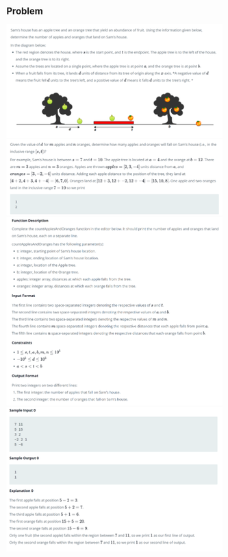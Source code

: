 ## Problem

![Part1](problem-1.png)
![Part2](problem-2.png)
![Part3](problem-3.png)
![Part4](problem-4.png)
